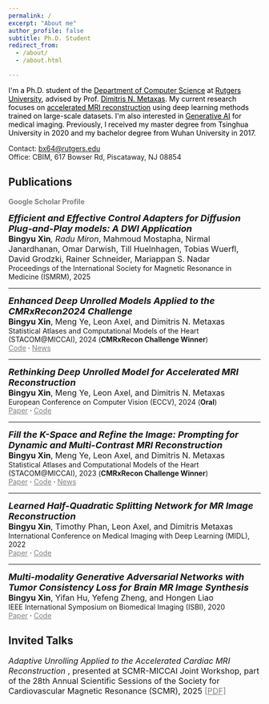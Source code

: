 ```yaml
---
permalink: /
excerpt: "About me"
author_profile: false
subtitle: Ph.D. Student
redirect_from: 
  - /about/
  - /about.html

---
```

<span style="color:black;">
I'm a Ph.D. student of the <a href="https://www.cs.rutgers.edu/" style="color:black; text-decoration:underline;">Department of Computer Science</a>
 at <a href="https://www.rutgers.edu/" style="color:black; text-decoration:underline;">Rutgers University</a>, advised by Prof. <a href="https://people.cs.rutgers.edu/~dnm/" style="color:black; text-decoration:underline;">Dimitris N. Metaxas</a>. My current research focuses on <u>accelerated MRI reconstruction</u> using deep learning methods trained on large-scale datasets. I'm also interested in <u>Generative AI</u> for medical imaging. Previously, I received my master degree from Tsinghua University in 2020 and my bachelor degree from Wuhan University in 2017.
</span>

Contact: bx64@rutgers.edu<br>
Office: CBIM, 617 Bowser Rd, Piscataway, NJ 08854

## Publications

<a href="https://scholar.google.com/citations?user=ENG4A1gAAAAJ&hl=en&authuser=1" style="color:gray; text-decoration:none; font-weight:bold;">Google Scholar Profile</a>

<!-- add new paper below here -->

<span style="font-size:18px; font-weight:bold; font-style:italic;">Efficient and Effective Control Adapters for Diffusion Plug-and-Play models: A DWI Application</span>  
<span style="font-size:16px; font-weight:normal;">**Bingyu Xin**<sup>*</sup>, Radu Miron<sup>*</sup>, Mahmoud Mostapha, Nirmal Janardhanan, Omar Darwish, Till Huelnhagen, Tobias Wuerfl, David Grodzki, Rainer Schneider, Mariappan S. Nadar</span>  
<span style="font-size:14px; font-weight:normal;">Proceedings of the International Society for Magnetic Resonance in Medicine (ISMRM), 2025</span>  

---

<span style="font-size:18px; font-weight:bold; font-style:italic;">Enhanced Deep Unrolled Models Applied to the CMRxRecon2024 Challenge</span>  
<span style="font-size:16px; font-weight:normal;">**Bingyu Xin**, Meng Ye, Leon Axel, and Dimitris N. Metaxas</span>  
<span style="font-size:14px; font-weight:normal;">Statistical Atlases and Computational Models of the Heart (STACOM@MICCAI), 2024 (**CMRxRecon Challenge Winner**)</span>  
<span style="font-size:14px; font-weight:normal;"><a href="https://github.com/hellopipu/PromptMR-plus" style="color:gray; text-decoration:underline;">Code</a> · 
<a href="https://www.cs.rutgers.edu/news-events/news/news-item/cs-ph-d-students-bingyu-xin-and-meng-ye-win-first-place-at-miccai-2024" style="color:gray; text-decoration:underline;">News</a></span>

---


<span style="font-size:18px; font-weight:bold; font-style:italic;">Rethinking Deep Unrolled Model for Accelerated MRI Reconstruction</span>  
<span style="font-size:16px; font-weight:normal;">**Bingyu Xin**, Meng Ye, Leon Axel, and Dimitris N. Metaxas</span>  
<span style="font-size:14px; font-weight:normal;">European Conference on Computer Vision (ECCV), 2024 (**Oral**)</span>  
<span style="font-size:14px; font-weight:normal;"><a href="https://www.ecva.net/papers/eccv_2024/papers_ECCV/papers/09565.pdf" style="color:gray; text-decoration:underline;">Paper</a> · <a href="https://github.com/hellopipu/PromptMR-plus" style="color:gray; text-decoration:underline;">Code</a></span>

---

<span style="font-size:18px; font-weight:bold; font-style:italic;">Fill the K-Space and Refine the Image: Prompting for Dynamic and Multi-Contrast MRI Reconstruction</span>  
<span style="font-size:16px; font-weight:normal;">**Bingyu Xin**, Meng Ye, Leon Axel, and Dimitris N. Metaxas</span>  
<span style="font-size:14px; font-weight:normal;">Statistical Atlases and Computational Models of the Heart (STACOM@MICCAI), 2023 (**CMRxRecon Challenge Winner**)</span>  
<span style="font-size:14px; font-weight:normal;"><a href="https://arxiv.org/pdf/2309.13839.pdf" style="color:gray; text-decoration:underline;">Paper</a> · <a href="https://github.com/hellopipu/PromptMR" style="color:gray; text-decoration:underline;">Code</a> · <a href="https://www.cs.rutgers.edu/news-events/news/news-item/ph-d-students-bingyu-xin-and-meng-ye-awarded-two-accolades-at-miccai-conference" style="color:gray; text-decoration:underline;">News</a></span>

---

<span style="font-size:18px; font-weight:bold; font-style:italic;">Learned Half-Quadratic Splitting Network for MR Image Reconstruction</span>  
<span style="font-size:16px; font-weight:normal;">**Bingyu Xin**, Timothy Phan, Leon Axel, and Dimitris Metaxas</span>  
<span style="font-size:14px; font-weight:normal;">International Conference on Medical Imaging with Deep Learning (MIDL), 2022</span>  
<span style="font-size:14px; font-weight:normal;"><a href="https://proceedings.mlr.press/v172/xin22a/xin22a.pdf" style="color:gray; text-decoration:underline;">Paper</a> · <a href="https://github.com/hellopipu/HQS-Net" style="color:gray; text-decoration:underline;">Code</a></span>

---

<span style="font-size:18px; font-weight:bold; font-style:italic;">Multi-modality Generative Adversarial Networks with Tumor Consistency Loss for Brain MR Image Synthesis</span>  
<span style="font-size:16px; font-weight:normal;">**Bingyu Xin**, Yifan Hu, Yefeng Zheng, and Hongen Liao</span>  
<span style="font-size:14px; font-weight:normal;">IEEE International Symposium on Biomedical Imaging (ISBI), 2020</span>  
<span style="font-size:14px; font-weight:normal;"><a href="https://ieeexplore.ieee.org/abstract/document/9098449/" style="color:gray; text-decoration:underline;">Paper</a> · <a href="https://github.com/hellopipu/TC-MGAN" style="color:gray; text-decoration:underline;">Code</a></span>

## Invited Talks

<div style="font-size:16px; font-weight:normal; margin-bottom: 8px;">
  <span style="font-style:italic;">Adaptive Unrolling Applied to the Accelerated Cardiac MRI Reconstruction</span>
  , presented at SCMR-MICCAI Joint Workshop, part of the 28th Annual Scientific Sessions of the Society for Cardiovascular Magnetic Resonance (SCMR), 2025 
  <a href="https://drive.google.com/file/d/14zeAnzL3lw58WT9fYtSK91XmItBpXZiz/view?usp=sharing" style="color:gray; text-decoration:underline;">[PDF]</a>
</div>

<!-- ## Awards

<div style="font-size:16px; font-weight:normal; margin-bottom: 8px;">
  1st Place Award of the MICCAI CMRxRecon Challenge, 2024
  <a href="https://github.com/hellopipu/PromptMR-plus" style="color:gray; text-decoration:underline;">[Code]</a> · 
  <a href="https://www.cs.rutgers.edu/news-events/news/news-item/cs-ph-d-students-bingyu-xin-and-meng-ye-win-first-place-at-miccai-2024" style="color:gray; text-decoration:underline;">[News]</a>
</div>

<div style="font-size:16px; font-weight:normal; margin-bottom: 8px;">
  1st Place Award of the MICCAI CMRxRecon Challenge, 2023
  <a href="https://github.com/hellopipu/PromptMR" style="color:gray; text-decoration:underline;">[Code]</a> · 
  <a href="https://www.cs.rutgers.edu/news-events/news/news-item/ph-d-students-bingyu-xin-and-meng-ye-awarded-two-accolades-at-miccai-conference" style="color:gray; text-decoration:underline;">[News]</a>
</div>

 -->
